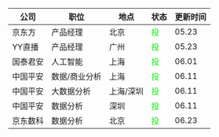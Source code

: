 |公司|职位|地点|状态|更新时间|
|----|----|----|----|----|
|京东方|产品经理|北京|<font color=gree>投</font>|05.23|
|YY直播|产品经理|广州|<font color=gree>投</font>|05.23|
|国泰君安|人工智能|上海|<font color=gree>投</font>|06.01|
|中国平安|数据/商业分析|上海|<font color=gree>投</font>|06.11|
|中国平安|大数据分析|上海/深圳|<font color=gree>投</font>|06.11|
|中国平安|数据分析|深圳|<font color=gree>投</font>|06.11|
|京东数科|数据分析|北京|<font color=gree>投</font>|06.23|